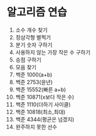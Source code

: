# 알고리즘 연습
1. 소수 개수 찾기
2. 정삼각형 별찍기
3. 분기 숫자 구하기
4. 사용하지 않는 가장 작은 수 구하기
5. 승점 구하기
6. 모음 찾기
7. 백준 1000(a+b)
8. 백준 2753(윤년)
9. 백준 15552(빠른 a+b)
10. 백준 10871(x보다 작은 수)
11. 백준 1110(더하기 사이클)
12. 백준 10818(최소,최대)
13. 백준 4344(평균은 넘겠지)
14. 완주하지 못한 선수